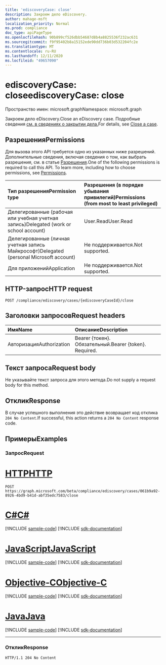 ```yaml
---
title: 'ediscoveryCase: close'
description: Закроем дело eDiscovery.
author: mahage-msft
localization_priority: Normal
ms.prod: compliance
doc_type: apiPageType
ms.openlocfilehash: 90b899cf526dbb54687d8b4a8825536f232ac631
ms.sourcegitcommit: f9f95402b8a15152ede90dd736b03d532204fc2e
ms.translationtype: MT
ms.contentlocale: ru-RU
ms.lasthandoff: 12/11/2020
ms.locfileid: "49657090"
---
```

# <a name="ediscoverycase-close"></a><span data-ttu-id="c7816-103">ediscoveryCase: close</span><span class="sxs-lookup"><span data-stu-id="c7816-103">ediscoveryCase: close</span></span>

<span data-ttu-id="c7816-104">Пространство имен: microsoft.graph</span><span class="sxs-lookup"><span data-stu-id="c7816-104">Namespace: microsoft.graph</span></span>

<span data-ttu-id="c7816-105">Закроем дело eDiscovery.</span><span class="sxs-lookup"><span data-stu-id="c7816-105">Close an eDiscovery case.</span></span> <span data-ttu-id="c7816-106">Подробные сведения [см. в сведениях о закрытии дела.](/microsoft-365/compliance/close-or-delete-case#close-a-case)</span><span class="sxs-lookup"><span data-stu-id="c7816-106">For details, see [Close a case](/microsoft-365/compliance/close-or-delete-case#close-a-case).</span></span>

## <a name="permissions"></a><span data-ttu-id="c7816-107">Разрешения</span><span class="sxs-lookup"><span data-stu-id="c7816-107">Permissions</span></span>

<span data-ttu-id="c7816-p102">Для вызова этого API требуется одно из указанных ниже разрешений. Дополнительные сведения, включая сведения о том, как выбрать разрешения, см. в статье [Разрешения](/graph/permissions-reference).</span><span class="sxs-lookup"><span data-stu-id="c7816-p102">One of the following permissions is required to call this API. To learn more, including how to choose permissions, see [Permissions](/graph/permissions-reference).</span></span>

|<span data-ttu-id="c7816-110">Тип разрешения</span><span class="sxs-lookup"><span data-stu-id="c7816-110">Permission type</span></span>|<span data-ttu-id="c7816-111">Разрешения (в порядке убывания привилегий)</span><span class="sxs-lookup"><span data-stu-id="c7816-111">Permissions (from most to least privileged)</span></span>|
|:---|:---|
|<span data-ttu-id="c7816-112">Делегированные (рабочая или учебная учетная запись)</span><span class="sxs-lookup"><span data-stu-id="c7816-112">Delegated (work or school account)</span></span>|<span data-ttu-id="c7816-113">User.Read</span><span class="sxs-lookup"><span data-stu-id="c7816-113">User.Read</span></span>|
|<span data-ttu-id="c7816-114">Делегированные (личная учетная запись Майкрософт)</span><span class="sxs-lookup"><span data-stu-id="c7816-114">Delegated (personal Microsoft account)</span></span>|<span data-ttu-id="c7816-115">Не поддерживается.</span><span class="sxs-lookup"><span data-stu-id="c7816-115">Not supported.</span></span>|
|<span data-ttu-id="c7816-116">Для приложений</span><span class="sxs-lookup"><span data-stu-id="c7816-116">Application</span></span>|<span data-ttu-id="c7816-117">Не поддерживается.</span><span class="sxs-lookup"><span data-stu-id="c7816-117">Not supported.</span></span>|

## <a name="http-request"></a><span data-ttu-id="c7816-118">HTTP-запрос</span><span class="sxs-lookup"><span data-stu-id="c7816-118">HTTP request</span></span>

<!-- {
  "blockType": "ignored"
}
-->

``` http
POST /compliance/ediscovery/cases/{ediscoveryCaseId}/close
```

## <a name="request-headers"></a><span data-ttu-id="c7816-119">Заголовки запросов</span><span class="sxs-lookup"><span data-stu-id="c7816-119">Request headers</span></span>

|<span data-ttu-id="c7816-120">Имя</span><span class="sxs-lookup"><span data-stu-id="c7816-120">Name</span></span>|<span data-ttu-id="c7816-121">Описание</span><span class="sxs-lookup"><span data-stu-id="c7816-121">Description</span></span>|
|:---|:---|
|<span data-ttu-id="c7816-122">Авторизация</span><span class="sxs-lookup"><span data-stu-id="c7816-122">Authorization</span></span>|<span data-ttu-id="c7816-p103">Bearer {токен}. Обязательный.</span><span class="sxs-lookup"><span data-stu-id="c7816-p103">Bearer {token}. Required.</span></span>|

## <a name="request-body"></a><span data-ttu-id="c7816-125">Текст запроса</span><span class="sxs-lookup"><span data-stu-id="c7816-125">Request body</span></span>

<span data-ttu-id="c7816-126">Не указывайте текст запроса для этого метода.</span><span class="sxs-lookup"><span data-stu-id="c7816-126">Do not supply a request body for this method.</span></span>

## <a name="response"></a><span data-ttu-id="c7816-127">Отклик</span><span class="sxs-lookup"><span data-stu-id="c7816-127">Response</span></span>

<span data-ttu-id="c7816-128">В случае успешного выполнения это действие возвращает код отклика `204 No Content`.</span><span class="sxs-lookup"><span data-stu-id="c7816-128">If successful, this action returns a `204 No Content` response code.</span></span>

## <a name="examples"></a><span data-ttu-id="c7816-129">Примеры</span><span class="sxs-lookup"><span data-stu-id="c7816-129">Examples</span></span>

### <a name="request"></a><span data-ttu-id="c7816-130">Запрос</span><span class="sxs-lookup"><span data-stu-id="c7816-130">Request</span></span>


# <a name="http"></a>[<span data-ttu-id="c7816-131">HTTP</span><span class="sxs-lookup"><span data-stu-id="c7816-131">HTTP</span></span>](#tab/http)
<!-- {
  "blockType": "request",
  "name": "ediscoverycase_close"
}
-->

``` http
POST https://graph.microsoft.com/beta/compliance/ediscovery/cases/061b9a92-8926-4bd9-b41d-abf35edc7583/close
```
# <a name="c"></a>[<span data-ttu-id="c7816-132">C#</span><span class="sxs-lookup"><span data-stu-id="c7816-132">C#</span></span>](#tab/csharp)
[!INCLUDE [sample-code](../includes/snippets/csharp/ediscoverycase-close-csharp-snippets.md)]
[!INCLUDE [sdk-documentation](../includes/snippets/snippets-sdk-documentation-link.md)]

# <a name="javascript"></a>[<span data-ttu-id="c7816-133">JavaScript</span><span class="sxs-lookup"><span data-stu-id="c7816-133">JavaScript</span></span>](#tab/javascript)
[!INCLUDE [sample-code](../includes/snippets/javascript/ediscoverycase-close-javascript-snippets.md)]
[!INCLUDE [sdk-documentation](../includes/snippets/snippets-sdk-documentation-link.md)]

# <a name="objective-c"></a>[<span data-ttu-id="c7816-134">Objective-C</span><span class="sxs-lookup"><span data-stu-id="c7816-134">Objective-C</span></span>](#tab/objc)
[!INCLUDE [sample-code](../includes/snippets/objc/ediscoverycase-close-objc-snippets.md)]
[!INCLUDE [sdk-documentation](../includes/snippets/snippets-sdk-documentation-link.md)]

# <a name="java"></a>[<span data-ttu-id="c7816-135">Java</span><span class="sxs-lookup"><span data-stu-id="c7816-135">Java</span></span>](#tab/java)
[!INCLUDE [sample-code](../includes/snippets/java/ediscoverycase-close-java-snippets.md)]
[!INCLUDE [sdk-documentation](../includes/snippets/snippets-sdk-documentation-link.md)]

---


### <a name="response"></a><span data-ttu-id="c7816-136">Отклик</span><span class="sxs-lookup"><span data-stu-id="c7816-136">Response</span></span>

<!-- {
  "blockType": "response",
  "truncated": true
}
-->

``` http
HTTP/1.1 204 No Content
```
